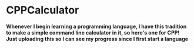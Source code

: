 # CPPCalculator

<b> 
Whenever I begin learning a programming language, I have this tradition to make a simple command line calculator in it, so here's one for CPP! 
<b>
<footer>
Just uploading this so I can see my progress since I first start a language
</footer>
